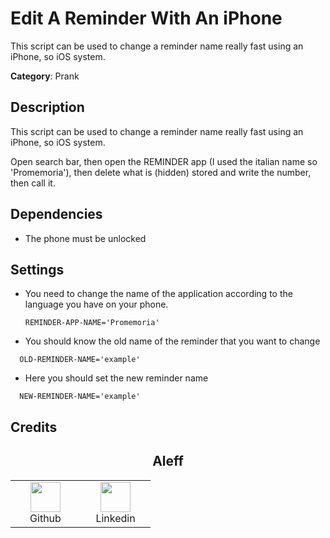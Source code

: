 # Edit A Reminder With An iPhone

This script can be used to change a reminder name really fast using an iPhone, so iOS system.

**Category**: Prank

## Description

This script can be used to change a reminder name really fast using an iPhone, so iOS system.

Open search bar, then open the REMINDER app (I used the italian name so 'Promemoria'), then delete what is (hidden) stored and write the number, then call it.

## Dependencies

* The phone must be unlocked

## Settings

- You need to change the name of the application according to the language you have on your phone.

  ```DuckyScript
  REMINDER-APP-NAME='Promemoria'
  ```

- You should know the old name of the reminder that you want to change

```DuckyScript
  OLD-REMINDER-NAME='example'
```

- Here you should set the new reminder name

```DuckyScript
  NEW-REMINDER-NAME='example'
```

## Credits

<h2 align="center">Aleff</h2>
<div align=center>
<table>
  <tr>
    <td align="center" width="96">
      <a href="https://github.com/aleff-github">
        <img src=https://github.com/aleff-github/aleff-github/blob/main/img/github.png?raw=true width="48" height="48" />
      </a>
      <br>Github
    </td>
    <td align="center" width="96">
      <a href="https://www.linkedin.com/in/alessandro-greco-aka-aleff/">
        <img src=https://github.com/aleff-github/aleff-github/blob/main/img/linkedin.png?raw=true width="48" height="48" />
      </a>
      <br>Linkedin
    </td>
  </tr>
</table>
</div>